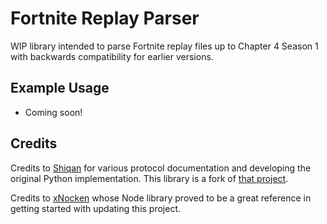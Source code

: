 # Fortnite Replay Parser

WIP library intended to parse Fortnite replay files up to Chapter 4 Season 1 with backwards compatibility for earlier versions.

## Example Usage

* Coming soon!

## Credits

Credits to [Shiqan](https://github.com/Shiqan) for various protocol documentation and developing the original Python implementation. This library is a fork of [that project](https://github.com/Shiqan/fortnite-replay-reader).

Credits to [xNocken](https://github.com/xNocken) whose Node library proved to be a great reference in getting started with updating this project.
